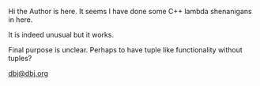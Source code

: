 
Hi the Author is here. It seems I have done some C++ lambda shenanigans in here.

It is indeed unusual but it works.

Final purpose is unclear. Perhaps to have tuple like functionality without tuples?

dbj@dbj.org
